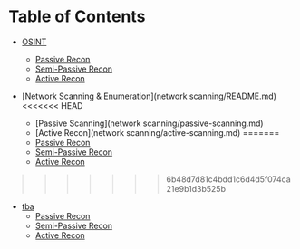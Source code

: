 # Table of Contents



* [OSINT](osint/README.md)
  * [Passive Recon](osint/passive-recon.md)
  * [Semi-Passive Recon](osint/semi-passive-recon.md)
  * [Active Recon](osint/active-recon.md)

* [Network Scanning & Enumeration](network scanning/README.md)
<<<<<<< HEAD
  * [Passive Scanning](network scanning/passive-scanning.md)
  * [Active Recon](network scanning/active-scanning.md)
=======
  * [Passive Recon](osint/passive-recon.md)
  * [Semi-Passive Recon](osint/semi-passive-recon.md)
  * [Active Recon](osint/active-recon.md)
>>>>>>> 6b48d7d81c4bdd1c6d4d5f074ca21e9b1d3b525b

* [tba](osint/README.md)
  * [Passive Recon](osint/passive-recon.md)
  * [Semi-Passive Recon](osint/semi-passive-recon.md)
  * [Active Recon](osint/active-recon.md)


